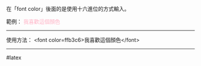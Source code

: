 在「font color」後面的是使用十六進位的方式輸入。

範例：
<font color=ffb3c6>我喜歡這個顏色</font>
- - - 
使用方法：
\<font color=ffb3c6\>我喜歡這個顏色\<\/font\>
- - -
#latex